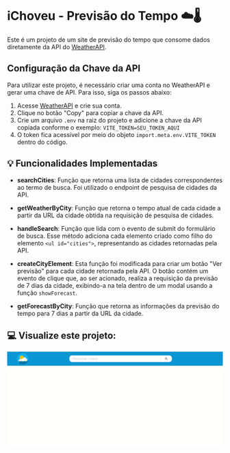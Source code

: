 # iChoveu - Previsão do Tempo ☁️🌡️
Este é um projeto de um site de previsão do tempo que consome dados diretamente da API do [WeatherAPI](https://www.weatherapi.com/docs/).

##  Configuração da Chave da API
Para utilizar este projeto, é necessário criar uma conta no WeatherAPI e gerar uma chave de API. Para isso, siga os passos abaixo:

1. Acesse [WeatherAPI](https://www.weatherapi.com/) e crie sua conta.
2. Clique no botão "Copy" para copiar a chave da API.
3. Crie um arquivo `.env` na raiz do projeto e adicione a chave da API copiada conforme o exemplo: `VITE_TOKEN=SEU_TOKEN_AQUI`
4. O token fica acessível por meio do objeto `import.meta.env.VITE_TOKEN` dentro do código.

## 💡 Funcionalidades Implementadas
- **searchCities**: Função que retorna uma lista de cidades correspondentes ao termo de busca. Foi utilizado o endpoint de pesquisa de cidades da API.

-  **getWeatherByCity**: Função que retorna o tempo atual de cada cidade a partir da URL da cidade obtida na requisição de pesquisa de cidades.

-  **handleSearch**: Função que lida com o evento de submit do formulário de busca. Esse método adiciona cada elemento criado como filho do elemento `<ul id="cities">`, representando as cidades retornadas pela API.

-  **createCityElement**: Esta função foi modificada para criar um botão "Ver previsão" para cada cidade retornada pela API. O botão contém um evento de clique que, ao ser acionado, realiza a requisição da previsão de 7 dias da cidade, exibindo-a na tela dentro de um modal usando a função `showForecast`.

- **getForecastByCity**: Função que retorna as informações da previsão do tempo para 7 dias a partir da URL da cidade.

## 💻 Visualize este projeto:
<img src="ichoveu.gif"/>